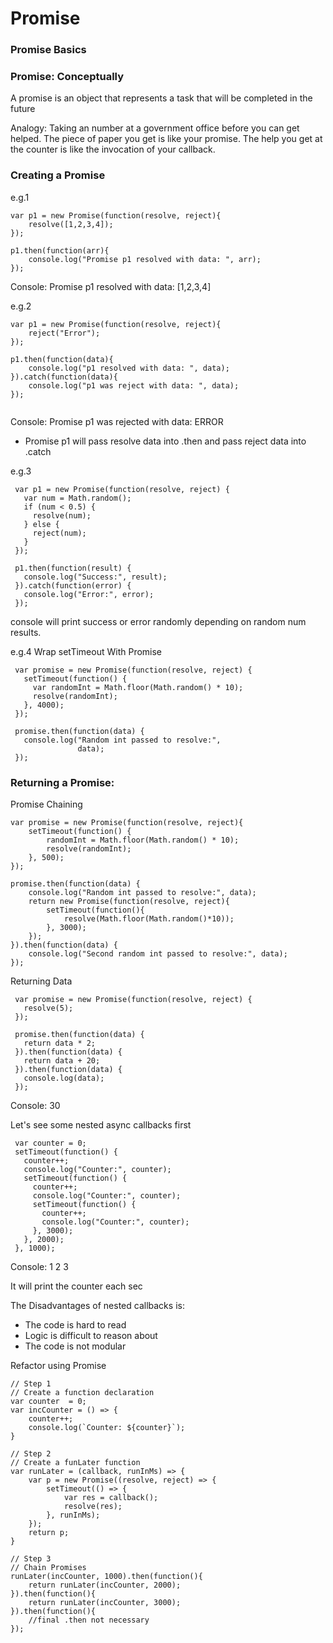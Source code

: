 # Promise

### Promise Basics

### Promise: Conceptually
A promise is an object that represents a task that will be completed in the future
 
Analogy: Taking an number at a government office before you can get helped.  The piece of paper you get is like your promise.  The help you get at the counter is like the invocation of your callback.


### Creating a Promise
e.g.1
```
var p1 = new Promise(function(resolve, reject){
    resolve([1,2,3,4]);
});

p1.then(function(arr){
    console.log("Promise p1 resolved with data: ", arr);
});

```
Console:
Promise p1 resolved with data: [1,2,3,4]

e.g.2
```
var p1 = new Promise(function(resolve, reject){
    reject("Error");
});

p1.then(function(data){
    console.log("p1 resolved with data: ", data);
}).catch(function(data){
    console.log("p1 was reject with data: ", data);
});


```
Console:
Promise p1 was rejected with data: ERROR

- Promise p1 will pass resolve data into .then and pass reject data into .catch

e.g.3
```
 var p1 = new Promise(function(resolve, reject) {
   var num = Math.random();
   if (num < 0.5) {
     resolve(num);
   } else {
     reject(num);
   }
 });

 p1.then(function(result) {
   console.log("Success:", result);
 }).catch(function(error) {
   console.log("Error:", error);
 });
```
console will print success or error randomly depending on random num results.

e.g.4 Wrap setTimeout With Promise
```
 var promise = new Promise(function(resolve, reject) {
   setTimeout(function() {
     var randomInt = Math.floor(Math.random() * 10);
     resolve(randomInt);
   }, 4000);
 });

 promise.then(function(data) {
   console.log("Random int passed to resolve:",
               data);
 });
```

### Returning a Promise:
Promise Chaining
```
var promise = new Promise(function(resolve, reject){
    setTimeout(function() {
        randomInt = Math.floor(Math.random() * 10);
        resolve(randomInt);
    }, 500);
});

promise.then(function(data) {
    console.log("Random int passed to resolve:", data);
    return new Promise(function(resolve, reject){
        setTimeout(function(){
            resolve(Math.floor(Math.random()*10));
        }, 3000);
    });
}).then(function(data) {
    console.log("Second random int passed to resolve:", data);
});
```

Returning Data
```
 var promise = new Promise(function(resolve, reject) {
   resolve(5);
 });

 promise.then(function(data) {
   return data * 2;
 }).then(function(data) {
   return data + 20;
 }).then(function(data) {
   console.log(data);
 });
```
Console: 30


Let's see some nested async callbacks first
```
 var counter = 0;
 setTimeout(function() {
   counter++;
   console.log("Counter:", counter);
   setTimeout(function() {
     counter++;
     console.log("Counter:", counter);
     setTimeout(function() {
       counter++;
       console.log("Counter:", counter);
     }, 3000);
   }, 2000);
 }, 1000);

```
Console:
1
2
3

It will print the counter each sec

The Disadvantages of nested callbacks is:
- The code is hard to read
- Logic is difficult to reason about
- The code is not modular

Refactor using Promise



```
// Step 1
// Create a function declaration
var counter  = 0;
var incCounter = () => {
    counter++;
    console.log(`Counter: ${counter}`);
}

// Step 2
// Create a funLater function
var runLater = (callback, runInMs) => {
    var p = new Promise((resolve, reject) => {
        setTimeout(() => {
            var res = callback();
            resolve(res);
        }, runInMs);
    });
    return p;
}

// Step 3
// Chain Promises
runLater(incCounter, 1000).then(function(){
    return runLater(incCounter, 2000);
}).then(function(){
    return runLater(incCounter, 3000);
}).then(function(){
    //final .then not necessary
});
```
